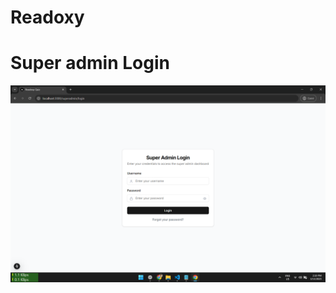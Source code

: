 # Readoxy

# Super admin Login
![Msocio](https://github.com/manishkumar632/readoxy/blob/main/images/Screenshot1.png)